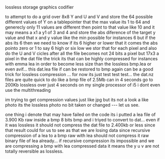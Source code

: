 lossless storage graphics codifier

to attempt to do a grid over 8x8 Y and U and V and store the 64 possible different values of Y on a tablepointer that the max value its 1 to 64 and generecly only 11 values are different
then point to that value like 10 and it may means a x1 a y1 of 3 and 4 and store the abs diference of the target y value and that x and y value like the min possible for instances 6
but if the abs its 6 then we need to know if its 6 higher or lower that it comes the abs pointo zero or 1 to say 6 high or six low
we stor that for each pixel and also do the U and V cicles
after all the file becomes not 24 bits a pixel but 17x3 a pixel in the dat file
the trick its that can be highly compressed for instances with emma lea in order to become less size than the lossless bmp.lea or even avif...
this dat.lea file if can be restored to bmp again can be a good trick for lossless compression ...
for now its just test test test...
the dat.nz files are quite quick to do like a bmp file of 2.5Mb can in 4 seconds go to 200Kb lossless over just 4 seconds on my single processor of i5 i dont even use the multithreading

im trying to get compression values just like jpg but its not a look a like photo its the lossless photo no bit taken or changed --- let us see.

one thing i denote that may have failed on the code its i putted a lea file of 3.900 Kb raw inside a bmp 8 bits bmp and i triyed to convert to dat...
even if it was lossless it should not compress the dat file to 2.400kb or less since that result could for us to see as that we are losing data since recursive compression of a lea to a bmp raw with lea should not 
compress it raw binary file of lea already...
if recursive compression its impossible and we are compressing a bmp with lea compressed data it means the y u v are not totally reversible as lossless.